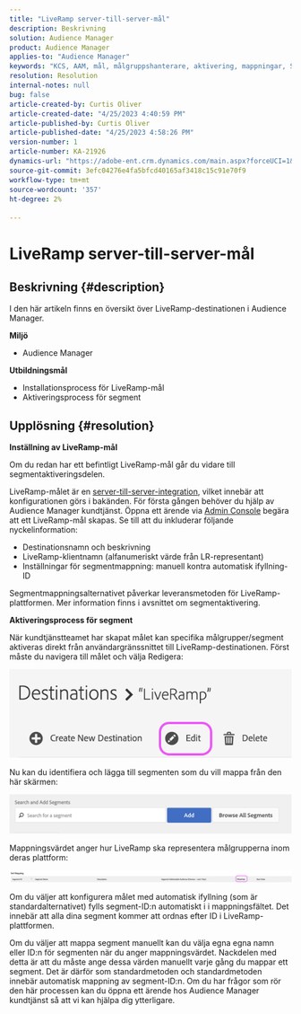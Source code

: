 ```yaml
---
title: "LiveRamp server-till-server-mål"
description: Beskrivning
solution: Audience Manager
product: Audience Manager
applies-to: "Audience Manager"
keywords: "KCS, AAM, mål, målgruppshanterare, aktivering, mappningar, S2S, server-till-server"
resolution: Resolution
internal-notes: null
bug: false
article-created-by: Curtis Oliver
article-created-date: "4/25/2023 4:40:59 PM"
article-published-by: Curtis Oliver
article-published-date: "4/25/2023 4:58:26 PM"
version-number: 1
article-number: KA-21926
dynamics-url: "https://adobe-ent.crm.dynamics.com/main.aspx?forceUCI=1&pagetype=entityrecord&etn=knowledgearticle&id=c89763f1-87e3-ed11-a7c7-6045bd0065b6"
source-git-commit: 3efc04276e4fa5bfcd40165af3418c15c91e70f9
workflow-type: tm+mt
source-wordcount: '357'
ht-degree: 2%

---
```


# LiveRamp server-till-server-mål

## Beskrivning {#description}


I den här artikeln finns en översikt över LiveRamp-destinationen i Audience Manager.

<b>Miljö</b>

- Audience Manager


<b>Utbildningsmål</b>

- Installationsprocess för LiveRamp-mål
- Aktiveringsprocess för segment









## Upplösning {#resolution}


<b>Inställning av LiveRamp-mål</b>

Om du redan har ett befintligt LiveRamp-mål går du vidare till segmentaktiveringsdelen. 

LiveRamp-målet är en [server-till-server-integration](https://experienceleague.adobe.com/docs/audience-manager/user-guide/features/destinations/device-based/device-based-destinations-list.html?lang=en), vilket innebär att konfigurationen görs i bakänden. För första gången behöver du hjälp av Audience Manager kundtjänst. Öppna ett ärende via [Admin Console](https://adminconsole.adobe.com/) begära att ett LiveRamp-mål skapas. Se till att du inkluderar följande nyckelinformation:

- Destinationsnamn och beskrivning
- LiveRamp-klientnamn (alfanumeriskt värde från LR-representant)
- Inställningar för segmentmappning: manuell kontra automatisk ifyllning-ID


Segmentmappningsalternativet påverkar leveransmetoden för LiveRamp-plattformen. Mer information finns i avsnittet om segmentaktivering.



<b>Aktiveringsprocess för segment</b>

När kundtjänstteamet har skapat målet kan specifika målgrupper/segment aktiveras direkt från användargränssnittet till LiveRamp-destinationen. Först måste du navigera till målet och välja Redigera:

![](assets/bd9e9cba-89e3-ed11-a7c7-6045bd0065b6.png)



Nu kan du identifiera och lägga till segmenten som du vill mappa från den här skärmen:

![](assets/d96041d3-89e3-ed11-a7c7-6045bd0065b6.png)

Mappningsvärdet anger hur LiveRamp ska representera målgrupperna inom deras plattform: 

![](assets/75158bf1-89e3-ed11-a7c7-6045bd0065b6.png)

Om du väljer att konfigurera målet med automatisk ifyllning (som är standardalternativet) fylls segment-ID:n automatiskt i i mappningsfältet. Det innebär att alla dina segment kommer att ordnas efter ID i LiveRamp-plattformen.

Om du väljer att mappa segment manuellt kan du välja egna egna namn eller ID:n för segmenten när du anger mappningsvärdet. Nackdelen med detta är att du måste ange dessa värden manuellt varje gång du mappar ett segment. Det är därför som standardmetoden och standardmetoden innebär automatisk mappning av segment-ID:n. Om du har frågor som rör den här processen kan du öppna ett ärende hos Audience Manager kundtjänst så att vi kan hjälpa dig ytterligare.
